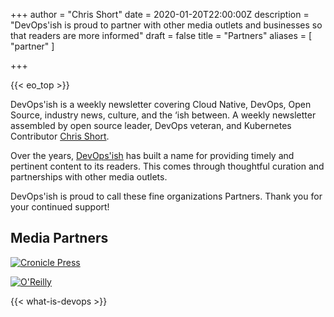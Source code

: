+++
author = "Chris Short"
date = 2020-01-20T22:00:00Z
description = "DevOps'ish is proud to partner with other media outlets and businesses so that readers are more informed"
draft = false
title = "Partners"
aliases = [
	"partner"
]

+++

{{< eo_top >}}

DevOps'ish is a weekly newsletter covering Cloud Native, DevOps, Open Source, industry news, culture, and the ‘ish between. A weekly newsletter assembled by open source leader, DevOps veteran, and Kubernetes Contributor [Chris Short](https://chrisshort.me).

Over the years, [DevOps'ish](/) has built a name for providing timely and pertinent content to its readers. This comes through thoughtful curation and partnerships with other media outlets.

DevOps'ish is proud to call these fine organizations Partners. Thank you for your continued support!

## Media Partners

[![Cronicle Press](https://shortcdn.com/devopsish/cronicle-press.png)](https://cronicle.press/)

[![O'Reilly](https://shortcdn.com/devopsish/oreilly.jpg)](https://www.oreilly.com/pub/cpc/295836)

{{< what-is-devops >}}
